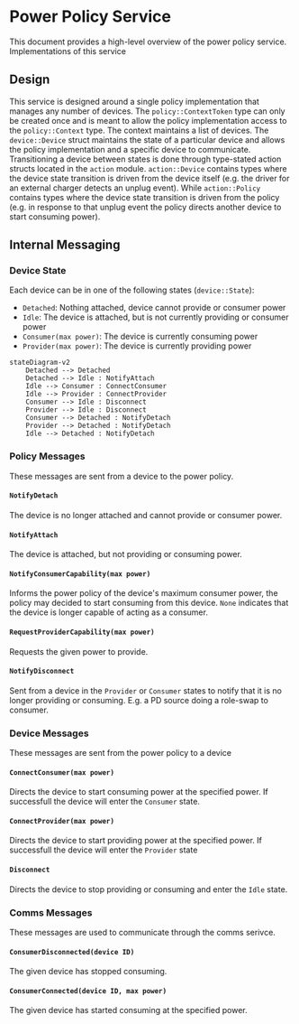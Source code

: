 # Power Policy Service

This document provides a high-level overview of the power policy service. Implementations of this service 

## Design
This service is designed around a single policy implementation that manages any number of devices. The `policy::ContextToken` type can only be created once and is meant to allow the policy implementation access to the `policy::Context` type. The context maintains a list of devices. The `device::Device` struct maintains the state of a particular device and allows the policy implementation and a specific device to communicate. Transitioning a device between states is done through type-stated action structs located in the `action` module. `action::Device` contains types where the device state transition is driven from the device itself (e.g. the driver for an external charger detects an unplug event). While `action::Policy` contains types where the device state transition is driven from the policy (e.g. in response to that unplug event the policy directs another device to start consuming power).

## Internal Messaging

### Device State
Each device can be in one of the following states (`device::State`):

* `Detached`: Nothing attached, device cannot provide or consumer power
* `Idle`: The device is attached, but is not currently providing or consumer power
* `Consumer(max power)`: The device is currently consuming power
* `Provider(max power)`: The device is currently providing power

```mermaid
stateDiagram-v2
    Detached --> Detached
    Detached --> Idle : NotifyAttach
    Idle --> Consumer : ConnectConsumer
    Idle --> Provider : ConnectProvider
    Consumer --> Idle : Disconnect
    Provider --> Idle : Disconnect
    Consumer --> Detached : NotifyDetach
    Provider --> Detached : NotifyDetach
    Idle --> Detached : NotifyDetach
```

### Policy Messages
These messages are sent from a device to the power policy.

#### `NotifyDetach`
The device is no longer attached and cannot provide or consumer power.

#### `NotifyAttach`
The device is attached, but not providing or consuming power.

#### `NotifyConsumerCapability(max power)`
Informs the power policy of the device's maximum consumer power, the policy may decided to start consuming from this device. `None` indicates that the device is longer capable of acting as a consumer.

#### `RequestProviderCapability(max power)`
Requests the given power to provide.

#### `NotifyDisconnect`
Sent from a device in the `Provider` or `Consumer` states to notify that it is no longer providing or consuming. E.g. a PD source doing a role-swap to consumer.

### Device Messages
These messages are sent from the power policy to a device

#### `ConnectConsumer(max power)`
Directs the device to start consuming power at the specified power. If successfull the device will enter the `Consumer` state.

#### `ConnectProvider(max power)`
Directs the device to start providing power at the specified power. If successfull the device will enter the `Provider` state

#### `Disconnect`
Directs the device to stop providing or consuming and enter the `Idle` state.

### Comms Messages
These messages are used to communicate through the comms serivce.

#### `ConsumerDisconnected(device ID)`
The given device has stopped consuming.

#### `ConsumerConnected(device ID, max power)`
The given device has started consuming at the specified power.